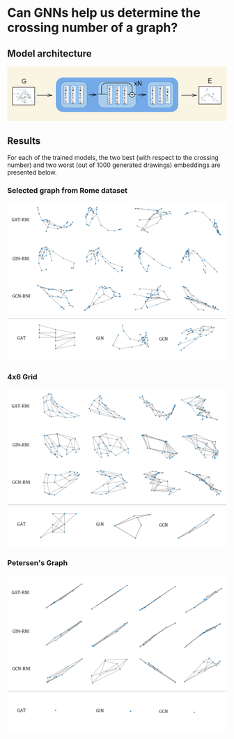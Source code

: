 # Can GNNs help us determine the crossing number of a graph?

## Model architecture

![Model architecture](images/model_architecture.png)

## Results

For each of the trained models, the two best (with respect to the crossing number) and two worst (out of 1000 generated drawings) embeddings are presented below.

### Selected graph from Rome dataset

![Selected graph from Rome dataset](images/rome_comparison.png)

### 4x6 Grid

![4x6 Grid](images/grid_comparison.png)

### Petersen's Graph

![Petersen's Graph](images/gp_comparison.png)